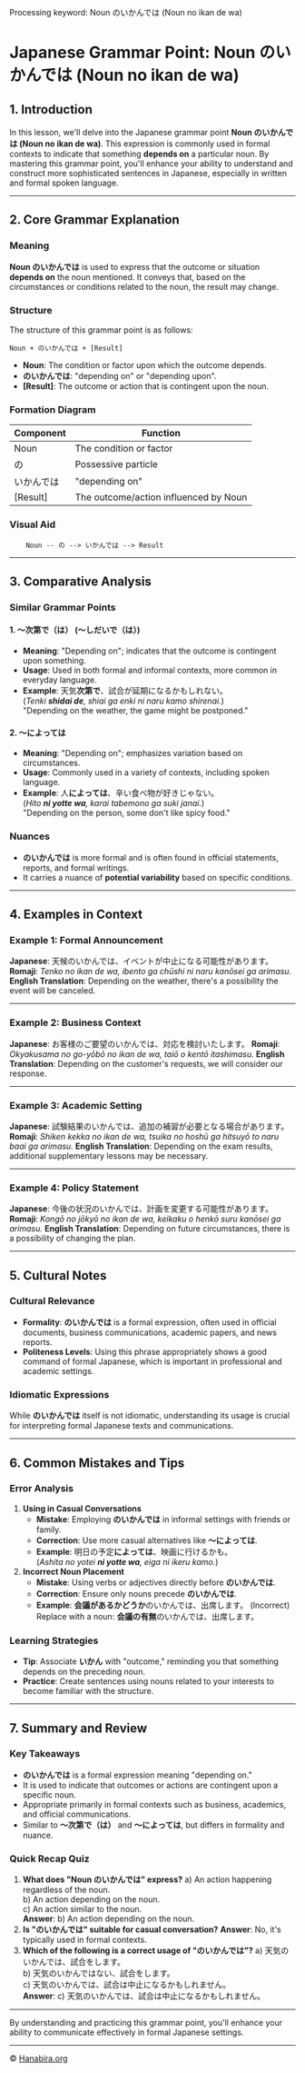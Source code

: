 Processing keyword: Noun のいかんでは (Noun no ikan de wa)
# Japanese Grammar Point: Noun のいかんでは (Noun no ikan de wa)

## 1. Introduction
In this lesson, we'll delve into the Japanese grammar point **Noun のいかんでは (Noun no ikan de wa)**. This expression is commonly used in formal contexts to indicate that something **depends on** a particular noun. By mastering this grammar point, you'll enhance your ability to understand and construct more sophisticated sentences in Japanese, especially in written and formal spoken language.

---
## 2. Core Grammar Explanation
### Meaning
**Noun のいかんでは** is used to express that the outcome or situation **depends on** the noun mentioned. It conveys that, based on the circumstances or conditions related to the noun, the result may change.
### Structure
The structure of this grammar point is as follows:
```
Noun + のいかんでは + [Result]
```
- **Noun**: The condition or factor upon which the outcome depends.
- **のいかんでは**: "depending on" or "depending upon".
- **[Result]**: The outcome or action that is contingent upon the noun.
### Formation Diagram
| Component       | Function                              |
|-----------------|---------------------------------------|
| Noun            | The condition or factor               |
| の              | Possessive particle                   |
| いかんでは      | "depending on"                        |
| [Result]        | The outcome/action influenced by Noun |
### Visual Aid
```
    Noun -- の --> いかんでは --> Result
```
---
## 3. Comparative Analysis
### Similar Grammar Points
#### 1. 〜次第で（は） (〜しだいで（は）)
- **Meaning**: "Depending on"; indicates that the outcome is contingent upon something.
- **Usage**: Used in both formal and informal contexts, more common in everyday language.
- **Example**: 天気**次第で**、試合が延期になるかもしれない。  
  (*Tenki **shidai de**, shiai ga enki ni naru kamo shirenai.*)  
  "Depending on the weather, the game might be postponed."
#### 2. 〜によっては
- **Meaning**: "Depending on"; emphasizes variation based on circumstances.
- **Usage**: Commonly used in a variety of contexts, including spoken language.
- **Example**: 人**によっては**、辛い食べ物が好きじゃない。  
  (*Hito **ni yotte wa**, karai tabemono ga suki janai.*)  
  "Depending on the person, some don't like spicy food."
### Nuances
- **のいかんでは** is more formal and is often found in official statements, reports, and formal writings.
- It carries a nuance of **potential variability** based on specific conditions.

---
## 4. Examples in Context
### Example 1: Formal Announcement
**Japanese**: 天候のいかんでは、イベントが中止になる可能性があります。
**Romaji**: *Tenko no ikan de wa, ibento ga chūshi ni naru kanōsei ga arimasu.*
**English Translation**: Depending on the weather, there's a possibility the event will be canceled.

---
### Example 2: Business Context
**Japanese**: お客様のご要望のいかんでは、対応を検討いたします。
**Romaji**: *Okyakusama no go-yōbō no ikan de wa, taiō o kentō itashimasu.*
**English Translation**: Depending on the customer's requests, we will consider our response.

---
### Example 3: Academic Setting
**Japanese**: 試験結果のいかんでは、追加の補習が必要となる場合があります。
**Romaji**: *Shiken kekka no ikan de wa, tsuika no hoshū ga hitsuyō to naru baai ga arimasu.*
**English Translation**: Depending on the exam results, additional supplementary lessons may be necessary.

---
### Example 4: Policy Statement
**Japanese**: 今後の状況のいかんでは、計画を変更する可能性があります。
**Romaji**: *Kongō no jōkyō no ikan de wa, keikaku o henkō suru kanōsei ga arimasu.*
**English Translation**: Depending on future circumstances, there is a possibility of changing the plan.

---
## 5. Cultural Notes
### Cultural Relevance
- **Formality**: **のいかんでは** is a formal expression, often used in official documents, business communications, academic papers, and news reports.
- **Politeness Levels**: Using this phrase appropriately shows a good command of formal Japanese, which is important in professional and academic settings.
### Idiomatic Expressions
While **のいかんでは** itself is not idiomatic, understanding its usage is crucial for interpreting formal Japanese texts and communications.

---
## 6. Common Mistakes and Tips
### Error Analysis
1. **Using in Casual Conversations**
   - **Mistake**: Employing **のいかんでは** in informal settings with friends or family.
   - **Correction**: Use more casual alternatives like **〜によっては**.
   - **Example**: 明日の予定**によっては**、映画に行けるかも。  
     (*Ashita no yotei **ni yotte wa**, eiga ni ikeru kamo.*)
2. **Incorrect Noun Placement**
   - **Mistake**: Using verbs or adjectives directly before **のいかんでは**.
   - **Correction**: Ensure only nouns precede **のいかんでは**.
   - **Example**: **会議があるかどうか**のいかんでは、出席します。 (Incorrect)  
     Replace with a noun: **会議の有無**のいかんでは、出席します。
### Learning Strategies
- **Tip**: Associate **いかん** with "outcome," reminding you that something depends on the preceding noun.
- **Practice**: Create sentences using nouns related to your interests to become familiar with the structure.

---
## 7. Summary and Review
### Key Takeaways
- **のいかんでは** is a formal expression meaning "depending on."
- It is used to indicate that outcomes or actions are contingent upon a specific noun.
- Appropriate primarily in formal contexts such as business, academics, and official communications.
- Similar to **〜次第で（は）** and **〜によっては**, but differs in formality and nuance.
### Quick Recap Quiz
1. **What does "Noun のいかんでは" express?**
   a) An action happening regardless of the noun.  
   b) An action depending on the noun.  
   c) An action similar to the noun.  
   **Answer**: b) An action depending on the noun.
2. **Is "のいかんでは" suitable for casual conversation?**
   **Answer**: No, it's typically used in formal contexts.
3. **Which of the following is a correct usage of "のいかんでは"?**
   a) 天気のいかんでは、試合をします。  
   b) 天気のいかんではない、試合をします。  
   c) 天気のいかんでは、試合は中止になるかもしれません。  
   **Answer**: c) 天気のいかんでは、試合は中止になるかもしれません。
---
By understanding and practicing this grammar point, you'll enhance your ability to communicate effectively in formal Japanese settings.

---

© [Hanabira.org](https://hanabira.org)
